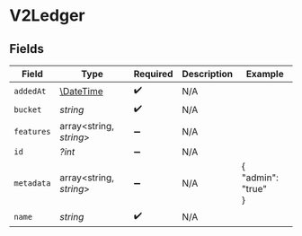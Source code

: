 # V2Ledger


## Fields

| Field                                                         | Type                                                          | Required                                                      | Description                                                   | Example                                                       |
| ------------------------------------------------------------- | ------------------------------------------------------------- | ------------------------------------------------------------- | ------------------------------------------------------------- | ------------------------------------------------------------- |
| `addedAt`                                                     | [\DateTime](https://www.php.net/manual/en/class.datetime.php) | :heavy_check_mark:                                            | N/A                                                           |                                                               |
| `bucket`                                                      | *string*                                                      | :heavy_check_mark:                                            | N/A                                                           |                                                               |
| `features`                                                    | array<string, *string*>                                       | :heavy_minus_sign:                                            | N/A                                                           |                                                               |
| `id`                                                          | *?int*                                                        | :heavy_minus_sign:                                            | N/A                                                           |                                                               |
| `metadata`                                                    | array<string, *string*>                                       | :heavy_minus_sign:                                            | N/A                                                           | {<br/>"admin": "true"<br/>}                                   |
| `name`                                                        | *string*                                                      | :heavy_check_mark:                                            | N/A                                                           |                                                               |